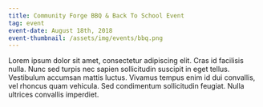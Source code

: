 ```yaml
---
title: Community Forge BBQ & Back To School Event
tag: event
event-date: August 18th, 2018
event-thumbnail: /assets/img/events/bbq.png
---
```


Lorem ipsum dolor sit amet, consectetur adipiscing elit. Cras id facilisis nulla. Nunc sed turpis nec sapien sollicitudin suscipit in eget tellus. Vestibulum accumsan mattis luctus. Vivamus tempus enim id dui convallis, vel rhoncus quam vehicula. Sed condimentum sollicitudin feugiat. Nulla ultrices convallis imperdiet.
